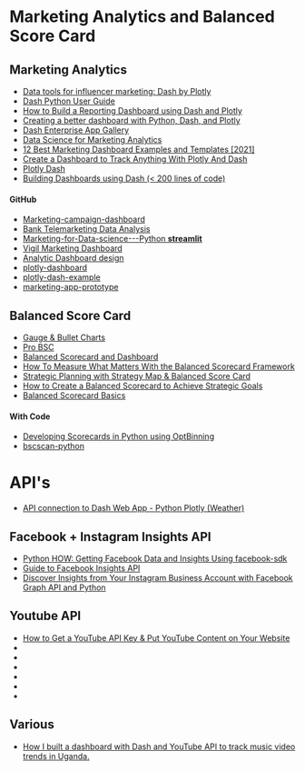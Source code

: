 # Marketing Analytics and Balanced Score Card

## Marketing Analytics

- [Data tools for influencer marketing: Dash by Plotly](https://medium.com/@thishere/interactive-data-visualisations-with-plotly-dash-b5089be2893b)
- [Dash Python User Guide](https://dash.plotly.com/)
- [How to Build a Reporting Dashboard using Dash and Plotly](https://towardsdatascience.com/how-to-build-a-complex-reporting-dashboard-using-dash-and-plotl-4f4257c18a7f)
- [Creating a better dashboard with Python, Dash, and Plotly](https://towardsdatascience.com/creating-a-better-dashboard-with-python-dash-and-plotly-80dfb4269882)
- [Dash Enterprise App Gallery](https://dash.gallery/Portal/)
- [Data Science for Marketing Analytics](https://github.com/TrainingByPackt/Data-Science-for-Marketing-Analytics)
- [12 Best Marketing Dashboard Examples and Templates [2021]](https://improvado.io/blog/12-best-marketing-dashboard-examples-and-templates)
- [Create a Dashboard to Track Anything With Plotly And Dash](https://towardsdatascience.com/create-a-dashboard-to-track-anything-with-plotly-and-dash-f9a5234d548b)
- [Plotly Dash](https://dribbble.com/tags/plotly_dash)
- [Building Dashboards using Dash (< 200 lines of code)](https://towardsdatascience.com/building-dashboards-using-dash-200-lines-of-code-ae0be08d805b)

#### GitHub
- [Marketing-campaign-dashboard](https://github.com/Sumeet779/Marketing-campaign-dashboard)
- [Bank Telemarketing Data Analysis](https://github.com/romulocrp/bank_marketing_data_analysis)
- [Marketing-for-Data-science---Python **streamlit**](https://github.com/Boadzie/Marketing-for-Data-science---Python)
- [Vigil Marketing Dashboard](https://github.com/reyesGeorge/Vigil-Marketing-Dashboard)
- [Analytic Dashboard design](https://github.com/prince381/analytic_dashboard_design)
- [plotly-dashboard](https://github.com/nchelaru/plotly-dashboard)
- [plotly-dash-example](https://github.com/thishere/plotly-dash-example)
- [marketing-app-prototype](https://github.com/kaburelabs/marketing-app-prototype)



## Balanced Score Card

- [Gauge & Bullet Charts](https://towardsdatascience.com/gauge-bullet-charts-cfe171ca3094)
- [Pro BSC](https://github.com/moshthepitt/probsc)
- [Balanced Scorecard and Dashboard](https://sixsigmastudyguide.com/balanced-scorecards-dashboards/)
- [How To Measure What Matters With the Balanced Scorecard Framework](https://bettermarketing.pub/measure-what-matters-58320dc3582f)
- [Strategic Planning with Strategy Map & Balanced Score Card](https://warren2lynch.medium.com/strategic-planning-with-strategy-map-balanced-score-card-e117816d678d)
- [How to Create a Balanced Scorecard to Achieve Strategic Goals](https://www.lucidchart.com/blog/how-to-create-a-balanced-scorecard)
- [Balanced Scorecard Basics](https://balancedscorecard.org/bsc-basics-overview/)

#### With Code 
- [Developing Scorecards in Python using OptBinning](https://towardsdatascience.com/developing-scorecards-in-python-using-optbinning-ab9a205e1f69)
- [bscscan-python](https://github.com/pcko1/bscscan-python)

# API's

- [API connection to Dash Web App - Python Plotly (Weather)](https://www.youtube.com/watch?v=NEMDvIUaI6A)

## Facebook + Instagram Insights API
- [Python HOW: Getting Facebook Data and Insights Using facebook-sdk](https://drgabrielharris.medium.com/python-how-getting-facebook-data-and-insights-using-facebook-sdk-9de14d3c12fb)
- [Guide to Facebook Insights API](https://www.damiengonot.com/blog/guide-facebook-insights-api)
- [Discover Insights from Your Instagram Business Account with Facebook Graph API and Python](https://towardsdatascience.com/discover-insights-from-your-instagram-business-account-with-facebook-graph-api-and-python-81d20ee2e751)

## Youtube API

- [How to Get a YouTube API Key & Put YouTube Content on Your Website](https://blog.hubspot.com/website/how-to-get-youtube-api-key)
- []()
- []()
- []()
- []()
- []()
- []()


## Various
- [How I built a dashboard with Dash and YouTube API to track music video trends in Uganda.](https://nakaweesijogiajo.medium.com/how-i-built-a-dashboard-with-dash-and-plotly-for-tracking-music-videos-in-uganda-45a313860a0)
